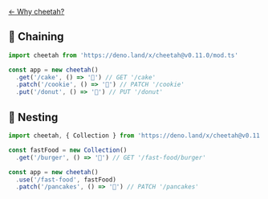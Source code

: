 [← Why cheetah?](https://github.com/azurystudio/cheetah#why-cheetah)

## 🔗 Chaining

```ts
import cheetah from 'https://deno.land/x/cheetah@v0.11.0/mod.ts'

const app = new cheetah()
  .get('/cake', () => '🎂') // GET '/cake'
  .patch('/cookie', () => '🍪') // PATCH '/cookie'
  .put('/donut', () => '🍩') // PUT '/donut'
```

## 🪹 Nesting

```ts
import cheetah, { Collection } from 'https://deno.land/x/cheetah@v0.11.0/mod.ts'

const fastFood = new Collection()
  .get('/burger', () => '🍔') // GET '/fast-food/burger'

const app = new cheetah()
  .use('/fast-food', fastFood)
  .patch('/pancakes', () => '🥞') // PATCH '/pancakes'
```
